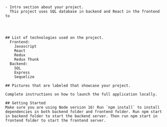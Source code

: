     - Intro section about your project.
      This project uses SQL database in backend and React in the frontend to 
      



    ## List of technologies used on the project.
      Frontend:
        Javascript
        React
        Redux
        Redux Thunk
      Backend:
        SQL
        Express
        Sequelize

    ## Pictures that are labeled that showcase your project.
      
    Complete instructions on how to launch the full application locally.

    ## Getting Started
    Make sure you are using Node version 16! Run `npm install` to install dependencies in both backend folder and frontend folder. Run npm start in backend folder to start the backend server. Then run npm start in frontend folder to start the frontend server.